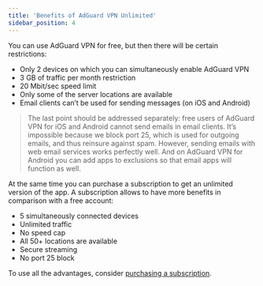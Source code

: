 ```yaml
---
title: 'Benefits of AdGuard VPN Unlimited'
sidebar_position: 4
---
```

 
You can use AdGuard VPN for free, but then there will be certain restrictions:

* Only 2 devices on which you can simultaneously enable AdGuard VPN
* 3 GB of traffic per month restriction  
* 20 Mbit/sec speed limit
* Only some of the server locations are available
* Email clients can’t be used for sending messages (on iOS and Android)
 
> The last point should be addressed separately: free users of AdGuard VPN for iOS and Android cannot send emails in email clients. It’s impossible because we block port 25, which is used for outgoing emails, and thus reinsure against spam. However, sending emails with web email services works perfectly well. And on AdGuard VPN for Android you can add apps to exclusions so that email apps will function as well.

At the same time you can purchase a subscription to get an unlimited version of the app. 
A subscription allows to have more benefits in comparison with a free account:
 
* 5 simultaneously connected devices 
* Unlimited traffic 
* No speed cap 
* All 50+ locations are available
* Secure streaming
* No port 25 block 

To use all the advantages, consider [purchasing a subscription](subscription.md).